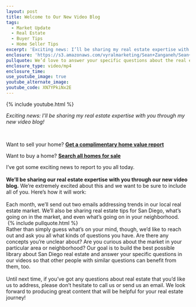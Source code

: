 ```yaml
---
layout: post
title: Welcome to Our New Video Blog
tags:
  - Market Update
  - Real Estate
  - Buyer Tips
  - Home Seller Tips
excerpt: 'Exciting news: I’ll be sharing my real estate expertise with you through my new video blog!'
enclosure: 'https://s3.amazonaws.com/vyralmarketing/Sean+Zanganeh/Sean+Zanganeh+Youtube+Intro.mp4'
pullquote: We’d love to answer your specific questions about the real estate market.
enclosure_type: video/mp4
enclosure_time:
use_youtube_image: true
youtube_alternate_image:
youtube_code: XN7YPkiNx2E
---
```



{% include youtube.html %}

*Exciting news: I’ll be sharing my real estate expertise with you through my new video blog!*

&nbsp;

Want to sell your home? [**Get a complimentary home value report**](http://freevaluation.boldleads.com)

Want to buy a home? **[Search all homes for sale](http://mysddreamhome.com/property-search)**

I’ve got some exciting news to report to you all today.
<br>
<br>**We’ll be sharing our real estate expertise with you through our new video blog.** We’re extremely excited about this and we want to be sure to include all of you. Here’s how it will work:
<br>
<br>Each month, we’ll send out two emails addressing trends in our local real estate market. We’ll also be sharing real estate tips for San Diego, what’s going on in the market, and even what’s going on in your neighborhood.
<br>&nbsp;{% include pullquote.html %}
<br>Rather than simply guess what’s on your mind, though, we’d like to reach out and ask you all what kinds of questions you have. Are there any concepts you’re unclear about? Are you curious about the market in your particular area or neighborhood? Our goal is to build the best possible library about San Diego real estate and answer your specific questions in our videos so that other people with similar questions can benefit from them, too.
<br>
<br>Until next time, if you’ve got any questions about real estate that you’d like us to address, please don’t hesitate to call us or send us an email. We look forward to producing great content that will be helpful for your real estate journey!